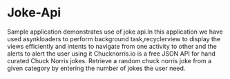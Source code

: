 # Joke-Api
Sample application demonstrates use of joke api.In this application we have used asynkloaders to perform background task,recyclerview to display the views efficiently and intents to navigate from one activity to other and the alerts to alert the user using it
Chucknorris.io is a free JSON API for hand curated Chuck Norris jokes.
Retrieve a random chuck norris joke from a given category by entering the number of jokes the user need.
